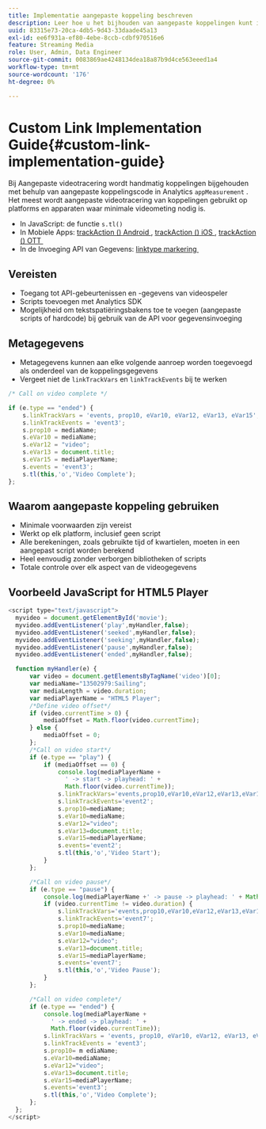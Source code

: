 ```yaml
---
title: Implementatie aangepaste koppeling beschreven
description: Leer hoe u het bijhouden van aangepaste koppelingen kunt implementeren in streaming-mediaservices.
uuid: 83315e73-20ca-4db5-9d43-33daade45a13
exl-id: ee6f931a-ef80-4ebe-8ccb-cdbf970516e6
feature: Streaming Media
role: User, Admin, Data Engineer
source-git-commit: 0083869ae4248134dea18a87b9d4ce563eeed1a4
workflow-type: tm+mt
source-wordcount: '176'
ht-degree: 0%

---
```


# Custom Link Implementation Guide{#custom-link-implementation-guide}

Bij Aangepaste videotracering wordt handmatig koppelingen bijgehouden met behulp van aangepaste koppelingscode in Analytics `appMeasurement` .
Het meest wordt aangepaste videotracering van koppelingen gebruikt op platforms en apparaten waar minimale videometing nodig is.

* In JavaScript: de functie `s.tl()`
* In Mobiele Apps: [&#x200B; trackAction () Android &#x200B;](https://experienceleague.adobe.com/docs/mobile-services/android/analytics-android/actions.html?lang=nl-NL), [&#x200B; trackAction () iOS &#x200B;](https://experienceleague.adobe.com/docs/mobile-services/ios/analytics-ios/actions.html?lang=nl-NL), [&#x200B; trackAction () OTT &#x200B;](/help/use-cases/analytics-with-ott/track-app-actions.md)
* In de Invoeging API van Gegevens: [&#x200B; linktype markering &#x200B;](https://github.com/AdobeDocs/analytics-1.4-apis/blob/master/docs/data-insertion-api/reference/r_supported_tags.md)

## Vereisten

* Toegang tot API-gebeurtenissen en -gegevens van videospeler
* Scripts toevoegen met Analytics SDK
* Mogelijkheid om tekstspatiëringsbakens toe te voegen (aangepaste scripts of hardcode) bij gebruik van de API voor gegevensinvoeging

## Metagegevens

* Metagegevens kunnen aan elke volgende aanroep worden toegevoegd als onderdeel van de koppelingsgegevens
* Vergeet niet de `linkTrackVars` en `linkTrackEvents` bij te werken

```javascript
/* Call on video complete */

if (e.type == "ended") {  
    s.linkTrackVars = 'events, prop10, eVar10, eVar12, eVar13, eVar15';
    s.linkTrackEvents = 'event3';
    s.prop10 = mediaName;
    s.eVar10 = mediaName;
    s.eVar12 = "video";
    s.eVar13 = document.title;
    s.eVar15 = mediaPlayerName;
    s.events = 'event3';
    s.tl(this,'o','Video Complete');
};
```

## Waarom aangepaste koppeling gebruiken

* Minimale voorwaarden zijn vereist
* Werkt op elk platform, inclusief geen script
* Alle berekeningen, zoals gebruikte tijd of kwartielen, moeten in een aangepast script worden berekend
* Heel eenvoudig zonder verborgen bibliotheken of scripts
* Totale controle over elk aspect van de videogegevens

## Voorbeeld JavaScript for HTML5 Player

```javascript
<script type="text/javascript">
  myvideo = document.getElementById('movie');
  myvideo.addEventListener('play',myHandler,false);
  myvideo.addEventListener('seeked',myHandler,false);
  myvideo.addEventListener('seeking',myHandler,false);
  myvideo.addEventListener('pause',myHandler,false);
  myvideo.addEventListener('ended',myHandler,false);

  function myHandler(e) {
      var video = document.getElementsByTagName('video')[0];
      var mediaName="13502979:Sailing";
      var mediaLength = video.duration;
      var mediaPlayerName = "HTML5 Player";
      /*Define video offset*/
      if (video.currentTime > 0) {
          mediaOffset = Math.floor(video.currentTime);
      } else {
          mediaOffset = 0;
      };
      /*Call on video start*/
      if (e.type == "play") {
          if (mediaOffset == 0) {
              console.log(mediaPlayerName +
                ' -> start -> playhead: ' +  
                Math.floor(video.currentTime));
              s.linkTrackVars='events,prop10,eVar10,eVar12,eVar13,eVar15';
              s.linkTrackEvents='event2';
              s.prop10=mediaName;
              s.eVar10=mediaName;
              s.eVar12="video";
              s.eVar13=document.title;
              s.eVar15=mediaPlayerName;
              s.events='event2';
              s.tl(this,'o','Video Start');
          }
      };

      /*Call on video pause*/
      if (e.type == "pause") {
          console.log(mediaPlayerName +' -> pause -> playhead: ' + Math.floor(video.currentTime));
          if (video.currentTime != video.duration) {
              s.linkTrackVars='events,prop10,eVar10,eVar12,eVar13,eVar15';
              s.linkTrackEvents='event7';
              s.prop10=mediaName;
              s.eVar10=mediaName;
              s.eVar12="video";
              s.eVar13=document.title;
              s.eVar15=mediaPlayerName;
              s.events='event7';
              s.tl(this,'o','Video Pause');
          }
      };

      /*Call on video complete*/
      if (e.type == "ended") {
          console.log(mediaPlayerName +
            ' -> ended -> playhead: ' +
            Math.floor(video.currentTime));
          s.linkTrackVars = 'events, prop10, eVar10, eVar12, eVar13, eVar15';
          s.linkTrackEvents = 'event3';
          s.prop10= m ediaName;
          s.eVar10=mediaName;
          s.eVar12="video";
          s.eVar13=document.title;
          s.eVar15=mediaPlayerName;
          s.events='event3';
          s.tl(this,'o','Video Complete');
      };
  };
</script>
```
